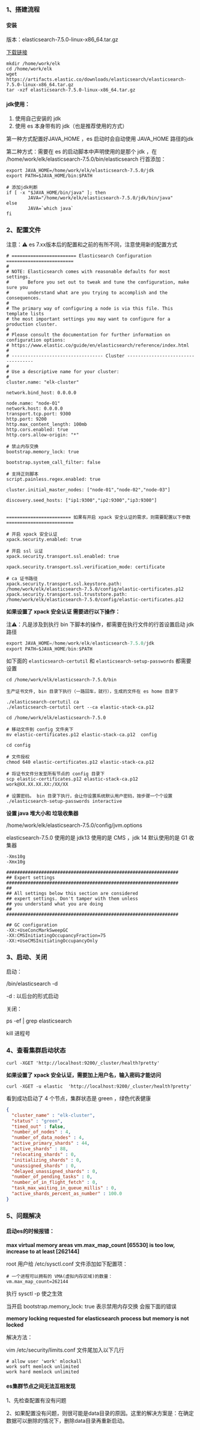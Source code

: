 ### 1、搭建流程

#### 安装

版本：elasticsearch-7.5.0-linux-x86_64.tar.gz

[下载链接](https://artifacts.elastic.co/downloads/elasticsearch/elasticsearch-7.5.0-linux-x86_64.tar.gz)

```
mkdir /home/work/elk
cd /home/work/elk
wget https://artifacts.elastic.co/downloads/elasticsearch/elasticsearch-7.5.0-linux-x86_64.tar.gz
tar -xzf elasticsearch-7.5.0-linux-x86_64.tar.gz
```



#### jdk使用：

1. 使用自己安装的 jdk
2. 使用 es 本身带有的 jdk（也是推荐使用的方式）

第一种方式配置好JAVA_HOME ，es 启动时会自动使用 JAVA_HOME 路径的jdk

第二种方式：需要在 es 的启动脚本中声明使用的是那个 jdk ，在 /home/work/elk/elasticsearch-7.5.0/bin/elasticsearch 行首添加：

```
export JAVA_HOME=/home/work/elk/elasticsearch-7.5.0/jdk
export PATH=$JAVA_HOME/bin:$PATH
  
# 添加jdk判断
if [ -x "$JAVA_HOME/bin/java" ]; then
        JAVA="/home/work/elk/elasticsearch-7.5.0/jdk/bin/java"
else
        JAVA=`which java`
fi
```



### 2、配置文件

注意：⚠️  es 7.xx版本后的配置和之前的有所不同，注意使用新的配置方式

 ```
# ======================== Elasticsearch Configuration =========================
#
# NOTE: Elasticsearch comes with reasonable defaults for most settings.
#       Before you set out to tweak and tune the configuration, make sure you
#       understand what are you trying to accomplish and the consequences.
#
# The primary way of configuring a node is via this file. This template lists
# the most important settings you may want to configure for a production cluster.
#
# Please consult the documentation for further information on configuration options:
# https://www.elastic.co/guide/en/elasticsearch/reference/index.html
#
# ---------------------------------- Cluster -----------------------------------
#
# Use a descriptive name for your cluster:
#
cluster.name: "elk-cluster"
 
network.bind_host: 0.0.0.0
 
node.name: "node-01"
network.host: 0.0.0.0
transport.tcp.port: 9300
http.port: 9200
http.max_content_length: 100mb
http.cors.enabled: true
http.cors.allow-origin: "*"
 
# 禁止内存交换
bootstrap.memory_lock: true
 
bootstrap.system_call_filter: false
 
# 支持正则脚本
script.painless.regex.enabled: true
 
cluster.initial_master_nodes: ["node-01","node-02","node-03"]
 
discovery.seed_hosts: ["ip1:9300","ip2:9300","ip3:9300"]

 
======================== 如果有开启 xpack 安全认证的需求，则需要配置以下参数 =========================
  
# 开启 xpack 安全认证
xpack.security.enabled: true
 
# 开启 ssl 认证
xpack.security.transport.ssl.enabled: true
 
xpack.security.transport.ssl.verification_mode: certificate
 
# ca 证书路径
xpack.security.transport.ssl.keystore.path: /home/work/elk/elasticsearch-7.5.0/config/elastic-certificates.p12
xpack.security.transport.ssl.truststore.path: /home/work/elk/elasticsearch-7.5.0/config/elastic-certificates.p12
 ```



**如果设置了 xpack 安全认证 需要进行以下操作：**

注⚠️：凡是涉及到执行 bin 下脚本的操作，都需要在执行文件的行首设置启动 jdk 路径

```java
export JAVA_HOME=/home/work/elk/elasticsearch-7.5.0/jdk
export PATH=$JAVA_HOME/bin:$PATH
```

如下面的  `elasticsearch-certutil` 和 `elasticsearch-setup-passwords` 都需要设置

```
cd /home/work/elk/elasticsearch-7.5.0/bin

生产证书文件, bin 目录下执行（一路回车，就行），生成的文件在 es home 目录下

./elasticsearch-certutil ca
./elasticsearch-certutil cert --ca elastic-stack-ca.p12

cd /home/work/elk/elasticsearch-7.5.0

# 移动文件到 config 文件夹下
mv elastic-certificates.p12 elastic-stack-ca.p12  config

cd config
  
# 文件授权
chmod 640 elastic-certificates.p12 elastic-stack-ca.p12
  
# 将证书文件分发至所有节点的 config 目录下
scp elastic-certificates.p12 elastic-stack-ca.p12   work@XX.XX.XX.XX:/XX/XX
  
# 设置密码。 bin 目录下执行，会让你设置系统默认用户密码，按步骤一个个设置
./elasticsearch-setup-passwords interactive
```



**设置 java 堆大小和 垃圾收集器**

/home/work/elk/elasticsearch-7.5.0/config/jvm.options

elasticsearch-7.5.0 使用的是 jdk13 使用的是 CMS ，jdk 14 默认使用的是 G1 收集器

```
-Xms10g
-Xmx10g

################################################################
## Expert settings
################################################################
##
## All settings below this section are considered
## expert settings. Don't tamper with them unless
## you understand what you are doing
##
################################################################

## GC configuration
-XX:+UseConcMarkSweepGC
-XX:CMSInitiatingOccupancyFraction=75
-XX:+UseCMSInitiatingOccupancyOnly
```



### 3、启动、关闭

启动：

/bin/elasticsearch -d

-d : 以后台的形式启动

 

关闭：

ps -ef | grep elasticsearch

kill  进程号



### 4、查看集群启动状态

```
curl -XGET 'http://localhost:9200/_cluster/health?pretty'
```

**如果设置了 xpack 安全认证，需要加上用户名，输入密码才能访问**

```
curl -XGET -u elastic  'http://localhost:9200/_cluster/health?pretty'
```



看到成功启动了 4 个节点，集群状态是 green ，绿色代表健康

```json
{
  "cluster_name" : "elk-cluster",
  "status" : "green",
  "timed_out" : false,
  "number_of_nodes" : 4,
  "number_of_data_nodes" : 4,
  "active_primary_shards" : 44,
  "active_shards" : 88,
  "relocating_shards" : 0,
  "initializing_shards" : 0,
  "unassigned_shards" : 0,
  "delayed_unassigned_shards" : 0,
  "number_of_pending_tasks" : 0,
  "number_of_in_flight_fetch" : 0,
  "task_max_waiting_in_queue_millis" : 0,
  "active_shards_percent_as_number" : 100.0
}
```



### 5、问题解决

#### 启动es的时候报错：

**max virtual memory areas vm.max_map_count [65530] is too low, increase to at least [262144]**

root 用户给 /etc/sysctl.conf 文件添加如下配置项：

```
# 一个进程可以拥有的 VMA(虚拟内存区域)的数量：
vm.max_map_count=262144
```

执行 sysctl -p  使之生效



当开启 bootstrap.memory_lock: true 表示禁用内存交换 会报下面的错误

**memory locking requested for elasticsearch process but memory is not locked**

解决方法：

vim /etc/security/limits.conf 文件尾加入以下几行 

```
# allow user 'work' mlockall
work soft memlock unlimited
work hard memlock unlimited
```

 

#### es集群节点之间无法互相发现

1、先检查配置有没有问题

2、如果配置没有问题，则很可能是data目录的原因。这里的解决方案是：在确定数据可以删除的情况下，删除data目录再重新启动。